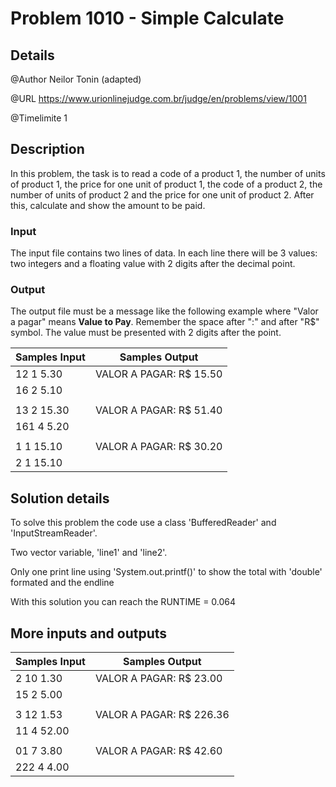 # Problem 1010 - Simple Calculate

## Details

@Author Neilor Tonin (adapted)

@URL https://www.urionlinejudge.com.br/judge/en/problems/view/1001

@Timelimite 1

## Description

In this problem, the task is to read a code of a product 1, the number of units of product 1, the price for one unit of product 1, the code of a product 2, the number of units of product 2 and the price for one unit of product 2. After this, calculate and show the amount to be paid.

### Input

The input file contains two lines of data. In each line there will be 3 values: two integers and a floating value with 2 digits after the decimal point.

### Output

The output file must be a message like the following example where "Valor a pagar" means **Value to Pay**. Remember the space after ":" and after "R$" symbol. The value must be presented with 2 digits after the point.

| Samples Input | Samples Output|
|---------------|---------------|
| 12 1 5.30 | VALOR A PAGAR: R$ 15.50 |
| 16 2 5.10 | |
| | |
| 13 2 15.30 | VALOR A PAGAR: R$ 51.40 |
| 161 4 5.20 | |
| | |
| 1 1 15.10 | VALOR A PAGAR: R$ 30.20 |
| 2 1 15.10 | |

## Solution details

To solve this problem the code use a class 'BufferedReader' and 'InputStreamReader'.

Two vector variable, 'line1' and 'line2'.

Only one print line using 'System.out.printf()' to show the total with 'double' formated and the endline

With this solution you can reach the RUNTIME = 0.064

## More inputs and outputs

| Samples Input | Samples Output|
|---------------|---------------|
| 2 10 1.30 | VALOR A PAGAR: R$ 23.00 |
| 15 2 5.00 | |
| | |
| 3 12 1.53 | VALOR A PAGAR: R$ 226.36 |
| 11 4 52.00 | |
| | |
| 01 7 3.80 | VALOR A PAGAR: R$ 42.60 |
| 222 4 4.00 | |

